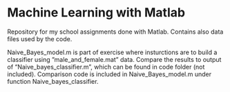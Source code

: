 # Machine Learning with Matlab

Repository for my school assignments done with Matlab.
Contains also data files used by the code.

Naive_Bayes_model.m is part of exercise where insturctions are to build a
classifier using ”male_and_female.mat” data. Compare the results to output of
“Naive_bayes_classifier.m”, which can be found in code folder (not included).
Comparison code is included in Naive_Bayes_model.m under function
Naive_bayes_classifier.
